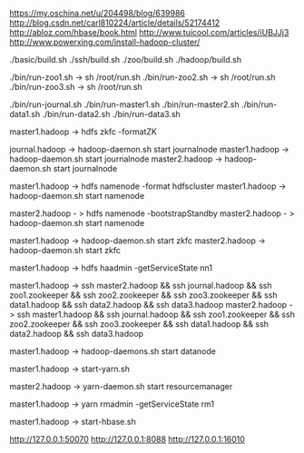 https://my.oschina.net/u/204498/blog/639986
http://blog.csdn.net/carl810224/article/details/52174412
http://abloz.com/hbase/book.html
http://www.tuicool.com/articles/iUBJJj3
http://www.powerxing.com/install-hadoop-cluster/


./basic/build.sh
./ssh/build.sh
./zoo/build.sh
./hadoop/build.sh

./bin/run-zoo1.sh -> sh /root/run.sh
./bin/run-zoo2.sh -> sh /root/run.sh
./bin/run-zoo3.sh -> sh /root/run.sh

./bin/run-journal.sh
./bin/run-master1.sh
./bin/run-master2.sh
./bin/run-data1.sh
./bin/run-data2.sh
./bin/run-data3.sh

master1.hadoop -> hdfs zkfc -formatZK

journal.hadoop -> hadoop-daemon.sh start journalnode
master1.hadoop -> hadoop-daemon.sh start journalnode
master2.hadoop -> hadoop-daemon.sh start journalnode

master1.hadoop -> hdfs namenode -format hdfscluster
master1.hadoop -> hadoop-daemon.sh start namenode

master2.hadoop - > hdfs namenode -bootstrapStandby
master2.hadoop - > hadoop-daemon.sh start namenode

master1.hadoop -> hadoop-daemon.sh start zkfc
master2.hadoop -> hadoop-daemon.sh start zkfc

master1.hadoop -> hdfs haadmin -getServiceState nn1

master1.hadoop -> ssh master2.hadoop && ssh journal.hadoop && ssh zoo1.zookeeper && ssh zoo2.zookeeper && ssh zoo3.zookeeper && ssh data1.hadoop && ssh data2.hadoop && ssh data3.hadoop
master2.hadoop -> ssh master1.hadoop && ssh journal.hadoop && ssh zoo1.zookeeper && ssh zoo2.zookeeper && ssh zoo3.zookeeper && ssh data1.hadoop && ssh data2.hadoop && ssh data3.hadoop

master1.hadoop -> hadoop-daemons.sh start datanode

master1.hadoop -> start-yarn.sh

master2.hadoop -> yarn-daemon.sh start resourcemanager

master1.hadoop -> yarn rmadmin -getServiceState rm1

master1.hadoop -> start-hbase.sh

http://127.0.0.1:50070
http://127.0.0.1:8088
http://127.0.0.1:16010
